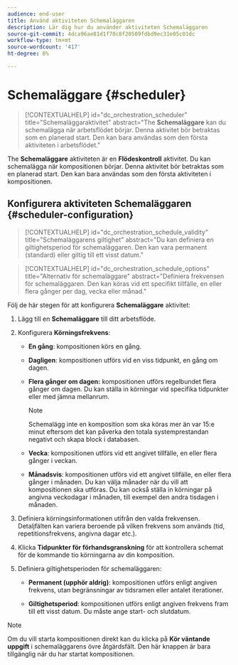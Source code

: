 ```yaml
---
audience: end-user
title: Använd aktiviteten Schemaläggaren
description: Lär dig hur du använder aktiviteten Schemaläggaren
source-git-commit: 4dca96ae81d1f70c8f20509fdbd9ec31e05c01dc
workflow-type: tm+mt
source-wordcount: '417'
ht-degree: 8%

---
```



# Schemaläggare {#scheduler}

>[!CONTEXTUALHELP]
>id="dc_orchestration_scheduler"
>title="Schemaläggaraktivitet"
>abstract="The **Schemaläggare** kan du schemalägga när arbetsflödet börjar. Denna aktivitet bör betraktas som en planerad start. Den kan bara användas som den första aktiviteten i arbetsflödet."

The **Schemaläggare** aktiviteten är en **Flödeskontroll** aktivitet. Du kan schemalägga när kompositionen börjar. Denna aktivitet bör betraktas som en planerad start. Den kan bara användas som den första aktiviteten i kompositionen.

## Konfigurera aktiviteten Schemaläggaren {#scheduler-configuration}

>[!CONTEXTUALHELP]
>id="dc_orchestration_schedule_validity"
>title="Schemaläggarens giltighet"
>abstract="Du kan definiera en giltighetsperiod för schemaläggaren. Den kan vara permanent (standard) eller giltig till ett visst datum."

>[!CONTEXTUALHELP]
>id="dc_orchestration_schedule_options"
>title="Alternativ för schemaläggare"
>abstract="Definiera frekvensen för schemaläggaren. Den kan köras vid ett specifikt tillfälle, en eller flera gånger per dag, vecka eller månad."

Följ de här stegen för att konfigurera **Schemaläggare** aktivitet:

1. Lägg till en **Schemaläggare** till ditt arbetsflöde.

1. Konfigurera **Körningsfrekvens**:

   * **En gång**: kompositionen körs en gång.

   * **Dagligen**: kompositionen utförs vid en viss tidpunkt, en gång om dagen.

   * **Flera gånger om dagen:** kompositionen utförs regelbundet flera gånger om dagen. Du kan ställa in körningar vid specifika tidpunkter eller med jämna mellanrum.

     >[!NOTE]
     >
     >Schemalägg inte en komposition som ska köras mer än var 15:e minut eftersom det kan påverka den totala systemprestandan negativt och skapa block i databasen.

   * **Vecka**: kompositionen utförs vid ett angivet tillfälle, en eller flera gånger i veckan.

   * **Månadsvis**: kompositionen utförs vid ett angivet tillfälle, en eller flera gånger i månaden. Du kan välja månader när du vill att kompositionen ska utföras. Du kan också ställa in körningar på angivna veckodagar i månaden, till exempel den andra tisdagen i månaden.

1. Definiera körningsinformationen utifrån den valda frekvensen.  Detaljfälten kan variera beroende på vilken frekvens som används (tid, repetitionsfrekvens, angivna dagar etc.).

1. Klicka **Tidpunkter för förhandsgranskning** för att kontrollera schemat för de kommande tio körningarna av din komposition.

1. Definiera giltighetsperioden för schemaläggaren:

   * **Permanent (upphör aldrig)**: kompositionen utförs enligt angiven frekvens, utan begränsningar av tidsramen eller antalet iterationer.

   * **Giltighetsperiod**: kompositionen utförs enligt angiven frekvens fram till ett visst datum. Du måste ange start- och slutdatum.

>[!NOTE]
>
>Om du vill starta kompositionen direkt kan du klicka på **Kör väntande uppgift** i schemaläggarens övre åtgärdsfält. Den här knappen är bara tillgänglig när du har startat kompositionen.

<!--## Example{#scheduler-example}

In the following example, the activity is configured so that the composition runs several times a day at 9 and 12 AM, every day of the week from October 1st, 2023 to January 1st, 2024.-->

